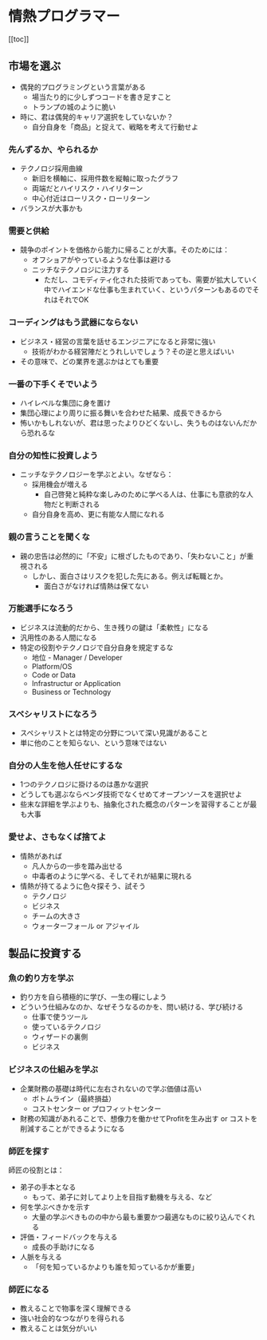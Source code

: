 # 情熱プログラマー

[[toc]]

## 市場を選ぶ

- 偶発的プログラミングという言葉がある
  - 場当たり的に少しずつコードを書き足すこと
  - トランプの城のように脆い
- 時に、君は偶発的キャリア選択をしていないか？
  - 自分自身を「商品」と捉えて、戦略を考えて行動せよ

### 先んずるか、やられるか

- テクノロジ採用曲線
  - 新旧を横軸に、採用件数を縦軸に取ったグラフ
  - 両端だとハイリスク・ハイリターン
  - 中心付近はローリスク・ローリターン
- バランスが大事かも

### 需要と供給

- 競争のポイントを価格から能力に帰ることが大事。そのためには：
  - オフショアがやっているような仕事は避ける
  - ニッチなテクノロジに注力する
    - ただし、コモディティ化された技術であっても、需要が拡大していく中でハイエンドな仕事も生まれていく、というパターンもあるのでそれはそれでOK

### コーディングはもう武器にならない

- ビジネス・経営の言葉を話せるエンジニアになると非常に強い
  - 技術がわかる経営陣だとうれしいでしょう？その逆と思えばいい
- その意味で、どの業界を選ぶかはとても重要

### 一番の下手くそでいよう

- ハイレベルな集団に身を置け
- 集団心理により周りに振る舞いを合わせた結果、成長できるから
- 怖いかもしれないが、君は思ったよりひどくないし、失うものはないんだから恐れるな

### 自分の知性に投資しよう

- ニッチなテクノロジーを学ぶとよい。なぜなら：
  - 採用機会が増える
    - 自己啓発と純粋な楽しみのために学べる人は、仕事にも意欲的な人物だと判断される
  - 自分自身を高め、更に有能な人間になれる

### 親の言うことを聞くな

- 親の忠告は必然的に「不安」に根ざしたものであり、「失わないこと」が重視される
  - しかし、面白さはリスクを犯した先にある。例えば転職とか。
    - 面白さがなければ情熱は保てない

### 万能選手になろう

- ビジネスは流動的だから、生き残りの鍵は「柔軟性」になる
- 汎用性のある人間になる
- 特定の役割やテクノロジで自分自身を規定するな
  - 地位 - Manager / Developer
  - Platform/OS
  - Code or Data
  - Infrastructur or Application
  - Business or Technology

### スペシャリストになろう

- スペシャリストとは特定の分野について深い見識があること
- 単に他のことを知らない、という意味ではない

### 自分の人生を他人任せにするな

- 1つのテクノロジに掛けるのは愚かな選択
- どうしても選ぶならベンダ技術でなくせめてオープンソースを選択せよ
- 些末な詳細を学ぶよりも、抽象化された概念のパターンを習得することが最も大事

### 愛せよ、さもなくば捨てよ

- 情熱があれば
  - 凡人からの一歩を踏み出せる
  - 中毒者のように学べる、そしてそれが結果に現れる
- 情熱が持てるように色々探そう、試そう
  - テクノロジ
  - ビジネス
  - チームの大きさ
  - ウォーターフォール or アジャイル

## 製品に投資する

### 魚の釣り方を学ぶ

- 釣り方を自ら積極的に学び、一生の糧にしよう
- どういう仕組みなのか、なぜそうなるのかを、問い続ける、学び続ける
  - 仕事で使うツール
  - 使っているテクノロジ
  - ウィザードの裏側
  - ビジネス

### ビジネスの仕組みを学ぶ

- 企業財務の基礎は時代に左右されないので学ぶ価値は高い
  - ボトムライン（最終損益）
  - コストセンター or プロフィットセンター
- 財務の知識があれることで、想像力を働かせてProfitを生み出す or コストを削減することができるようになる

### 師匠を探す

師匠の役割とは：

- 弟子の手本となる
  - もって、弟子に対してより上を目指す動機を与える、など
- 何を学ぶべきかを示す
  - 大量の学ぶべきものの中から最も重要かつ最適なものに絞り込んでくれる
- 評価・フィードバックを与える
  - 成長の手助けになる
- 人脈を与える
  - 「何を知っているかよりも誰を知っているかが重要」

### 師匠になる

- 教えることで物事を深く理解できる
- 強い社会的なつながりを得られる
- 教えることは気分がいい
